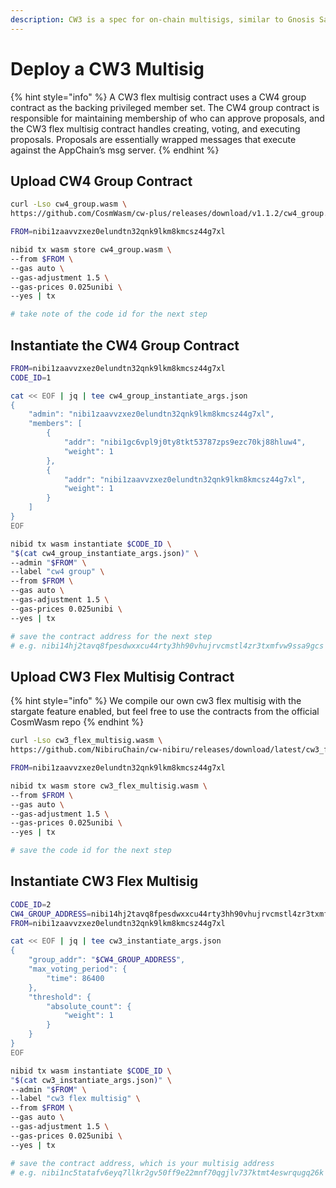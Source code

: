 ```yaml
---
description: CW3 is a spec for on-chain multisigs, similar to Gnosis Safes on Ethereum.
---
```


# Deploy a CW3 Multisig

{% hint style="info" %}
A CW3 flex multisig contract uses a CW4 group contract as the backing privileged member set. The CW4 group contract is responsible for maintaining membership of who can approve proposals, and the CW3 flex multisig contract handles creating, voting, and executing proposals. Proposals are essentially wrapped messages that execute against the AppChain’s msg server.
{% endhint %}

## Upload CW4 Group Contract

```bash
curl -Lso cw4_group.wasm \
https://github.com/CosmWasm/cw-plus/releases/download/v1.1.2/cw4_group.wasm

FROM=nibi1zaavvzxez0elundtn32qnk9lkm8kmcsz44g7xl

nibid tx wasm store cw4_group.wasm \
--from $FROM \
--gas auto \
--gas-adjustment 1.5 \
--gas-prices 0.025unibi \
--yes | tx

# take note of the code id for the next step
```

## Instantiate the CW4 Group Contract

```bash
FROM=nibi1zaavvzxez0elundtn32qnk9lkm8kmcsz44g7xl
CODE_ID=1

cat << EOF | jq | tee cw4_group_instantiate_args.json
{
    "admin": "nibi1zaavvzxez0elundtn32qnk9lkm8kmcsz44g7xl",
    "members": [
        {
            "addr": "nibi1gc6vpl9j0ty8tkt53787zps9ezc70kj88hluw4",
            "weight": 1
        },
        {
            "addr": "nibi1zaavvzxez0elundtn32qnk9lkm8kmcsz44g7xl",
            "weight": 1
        }
    ]
}
EOF

nibid tx wasm instantiate $CODE_ID \
"$(cat cw4_group_instantiate_args.json)" \
--admin "$FROM" \
--label "cw4 group" \
--from $FROM \
--gas auto \
--gas-adjustment 1.5 \
--gas-prices 0.025unibi \
--yes | tx

# save the contract address for the next step
# e.g. nibi14hj2tavq8fpesdwxxcu44rty3hh90vhujrvcmstl4zr3txmfvw9ssa9gcs
```

## Upload CW3 Flex Multisig Contract

{% hint style="info" %}
We compile our own cw3 flex multisig with the stargate feature enabled, but feel free to use the contracts from the official CosmWasm repo
{% endhint %}

```bash
curl -Lso cw3_flex_multisig.wasm \
https://github.com/NibiruChain/cw-nibiru/releases/download/latest/cw3_flex_multisig.wasm

FROM=nibi1zaavvzxez0elundtn32qnk9lkm8kmcsz44g7xl

nibid tx wasm store cw3_flex_multisig.wasm \
--from $FROM \
--gas auto \
--gas-adjustment 1.5 \
--gas-prices 0.025unibi \
--yes | tx

# save the code id for the next step
```

## Instantiate CW3 Flex Multisig

```bash
CODE_ID=2
CW4_GROUP_ADDRESS=nibi14hj2tavq8fpesdwxxcu44rty3hh90vhujrvcmstl4zr3txmfvw9ssa9gcs
FROM=nibi1zaavvzxez0elundtn32qnk9lkm8kmcsz44g7xl

cat << EOF | jq | tee cw3_instantiate_args.json
{
    "group_addr": "$CW4_GROUP_ADDRESS",
    "max_voting_period": {
        "time": 86400
    },
    "threshold": {
        "absolute_count": {
            "weight": 1
        }
    }
}
EOF

nibid tx wasm instantiate $CODE_ID \
"$(cat cw3_instantiate_args.json)" \
--admin "$FROM" \
--label "cw3 flex multisig" \
--from $FROM \
--gas auto \
--gas-adjustment 1.5 \
--gas-prices 0.025unibi \
--yes | tx

# save the contract address, which is your multisig address
# e.g. nibi1nc5tatafv6eyq7llkr2gv50ff9e22mnf70qgjlv737ktmt4eswrqugq26k
```

